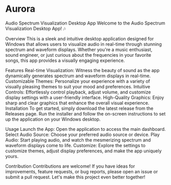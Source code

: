 # Aurora
Audio Spectrum Visualization Desktop App Welcome to the Audio Spectrum Visualization Desktop App! 🎶

Overview This is a sleek and intuitive desktop application designed for Windows that allows users to visualize audio in real-time through stunning spectrum and waveform displays. Whether you're a music enthusiast, sound engineer, or just curious about the frequencies in your favorite songs, this app provides a visually engaging experience.

Features Real-time Visualization: Witness the beauty of sound as the app dynamically generates spectrum and waveform displays in real-time. Customizable Themes: Personalize your experience with a variety of visually pleasing themes to suit your mood and preferences. Intuitive Controls: Effortlessly control playback, adjust volume, and customize display settings with a user-friendly interface. High-Quality Graphics: Enjoy sharp and clear graphics that enhance the overall visual experience. Installation To get started, simply download the latest release from the Releases page. Run the installer and follow the on-screen instructions to set up the application on your Windows desktop.

Usage Launch the App: Open the application to access the main dashboard. Select Audio Source: Choose your preferred audio source or device. Play Audio: Start playing audio, and watch the mesmerizing spectrum and waveform displays come to life. Customize: Explore the settings to customize themes, adjust display preferences, and make the app uniquely yours.

Contribution Contributions are welcome! If you have ideas for improvements, feature requests, or bug reports, please open an issue or submit a pull request. Let's make this project even better together!

